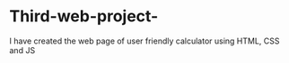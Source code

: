 # Third-web-project-
I have created the web page of user friendly calculator using HTML, CSS and JS
